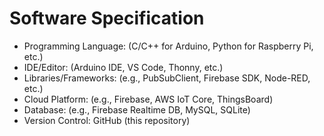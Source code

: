 # Software Specification

- Programming Language: (C/C++ for Arduino, Python for Raspberry Pi, etc.)
- IDE/Editor: (Arduino IDE, VS Code, Thonny, etc.)
- Libraries/Frameworks: (e.g., PubSubClient, Firebase SDK, Node-RED, etc.)
- Cloud Platform: (e.g., Firebase, AWS IoT Core, ThingsBoard)
- Database: (e.g., Firebase Realtime DB, MySQL, SQLite)
- Version Control: GitHub (this repository)
